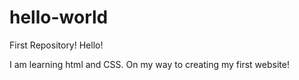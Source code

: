# hello-world
First Repository!
Hello! 

I am learning html and CSS. On my way to creating my first website!
